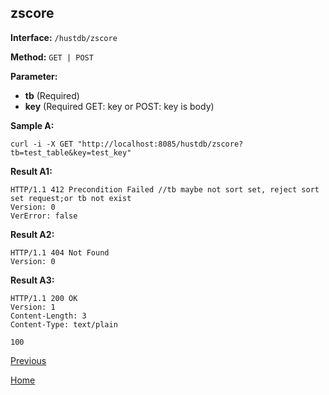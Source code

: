 ## zscore ##

**Interface:** `/hustdb/zscore`

**Method:** `GET | POST`

**Parameter:** 

*  **tb** (Required)  
*  **key** (Required GET: key or POST: key is body)  

**Sample A:**

    curl -i -X GET "http://localhost:8085/hustdb/zscore?tb=test_table&key=test_key"

**Result A1:**

	HTTP/1.1 412 Precondition Failed //tb maybe not sort set, reject sort set request;or tb not exist
	Version: 0
	VerError: false

**Result A2:**

	HTTP/1.1 404 Not Found
	Version: 0

**Result A3:**

	HTTP/1.1 200 OK
	Version: 1
	Content-Length: 3
	Content-Type: text/plain

	100

[Previous](../hustdb.md)

[Home](../../../index.md)